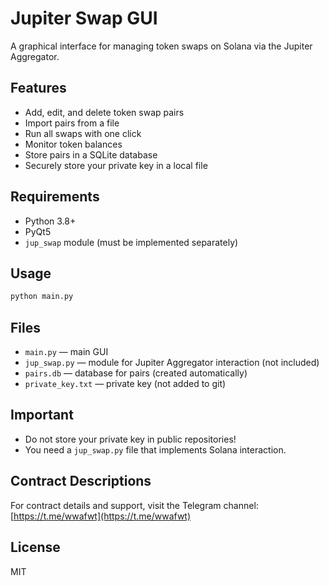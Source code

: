 # Jupiter Swap GUI

A graphical interface for managing token swaps on Solana via the Jupiter Aggregator.

## Features

- Add, edit, and delete token swap pairs
- Import pairs from a file
- Run all swaps with one click
- Monitor token balances
- Store pairs in a SQLite database
- Securely store your private key in a local file

## Requirements

- Python 3.8+
- PyQt5
- `jup_swap` module (must be implemented separately)

## Usage

```bash
python main.py
```

## Files

- `main.py` — main GUI
- `jup_swap.py` — module for Jupiter Aggregator interaction (not included)
- `pairs.db` — database for pairs (created automatically)
- `private_key.txt` — private key (not added to git)

## Important

- Do not store your private key in public repositories!
- You need a `jup_swap.py` file that implements Solana interaction.

## Contract Descriptions

For contract details and support, visit the Telegram channel: [https://t.me/wwafwt](https://t.me/wwafwt)


## License

MIT
